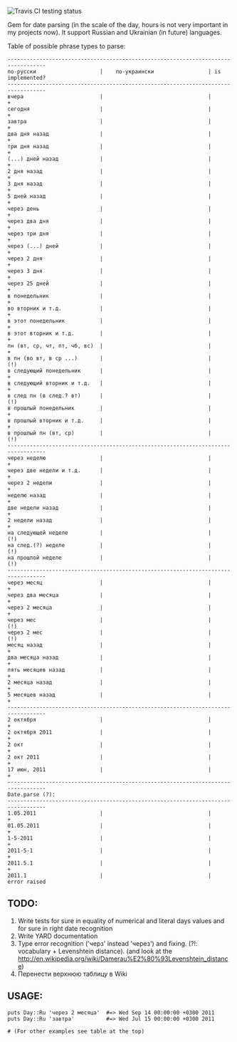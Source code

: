![Travis CI testing status](https://secure.travis-ci.org/grsmv/day.png?branch=master)

Gem for date parsing (in the scale of the day, hours is not very important in my projects now). It support Russian and Ukrainian (in future) languages.

Table of possible phrase types to parse:

    ----------------------------------------------------------------------------------
    по-русски                    |    по-украински                 | is implemented?
    ----------------------------------------------------------------------------------
    вчера                        |                                 |       +
    сегодня                      |                                 |       +
    завтра                       |                                 |       +
    два дня назад                |                                 |       +
    три дня назад                |                                 |       +
    (...) дней назад             |                                 |       +
    2 дня назад                  |                                 |       +
    3 дня назад                  |                                 |       +
    5 дней назад                 |                                 |       +
    через день                   |                                 |       +
    через два дня                |                                 |       +
    через три дня                |                                 |       +
    через (...) дней             |                                 |       +
    через 2 дня                  |                                 |       +
    через 3 дня                  |                                 |       +
    через 25 дней                |                                 |       +
    в понедельник                |                                 |       +
    во вторник и т.д.            |                                 |       +
    в этот понедельник           |                                 |       +
    в этот вторник и т.д.        |                                 |       +
    пн (вт, ср, чт, пт, чб, вс)  |                                 |       +
    в пн (во вт, в ср ...)       |                                 |      (!)
    в следующий понедельник      |                                 |       +
    в следующий вторник и т.д.   |                                 |       +
    в след пн (в след.? вт)      |                                 |      (!)
    в прошлый понедельник        |                                 |       +
    в прошлый вторник и т.д.     |                                 |       +
    в прошлый пн (вт, ср)        |                                 |      (!)
    ----------------------------------------------------------------------------------
    через неделю                 |                                 |       +
    через две недели и т.д.      |                                 |       +
    через 2 недели               |                                 |       +
    неделю назад                 |                                 |       +
    две недели назад             |                                 |       +
    2 недели назад               |                                 |       +
    на следующей неделе          |                                 |      (!)
    на след.(?) неделе           |                                 |      (!)
    на прошлой неделе            |                                 |      (!)
    ----------------------------------------------------------------------------------
    через месяц                  |                                 |       +
    через два месяца             |                                 |       +
    через 2 месяца               |                                 |       +
    через мес                    |                                 |      (!)
    через 2 мес                  |                                 |      (!)
    месяц назад                  |                                 |       +
    два месяца назад             |                                 |       +
    пять месяцев назад           |                                 |       +
    2 месяца назад               |                                 |       +
    5 месяцев назад              |                                 |       +
    ----------------------------------------------------------------------------------
    2 октября                    |                                 |       +
    2 октября 2011               |                                 |       +
    2 окт                        |                                 |       +
    2 окт 2011                   |                                 |       +
    17 июн, 2011                 |                                 |       +
    ----------------------------------------------------------------------------------
    Date.parse (?):
    ----------------------------------------------------------------------------------
    1.05.2011                    |                                 |       +
    01.05.2011                   |                                 |       +
    1-5-2011                     |                                 |       +
    2011-5-1                     |                                 |       +
    2011.5.1                     |                                 |       +
    2011.1                       |                                 |  error raised

TODO:
-----

1. Write tests for sure in equality of numerical and literal days values and for sure in right date recognition
2. Write YARD documentation
3. Type error recognition ('черз' instead 'через') and fixing. (?!: vocabulary + Levenshtein distance).
   (and look at the http://en.wikipedia.org/wiki/Damerau%E2%80%93Levenshtein_distance)
4. Перенести верхнюю таблицу в Wiki


USAGE:
-----
    puts Day::Ru 'через 2 месяца'  #=> Wed Sep 14 00:00:00 +0300 2011
    puts Day::Ru 'завтра'          #=> Wed Jul 15 00:00:00 +0300 2011

    # (For other examples see table at the top)
